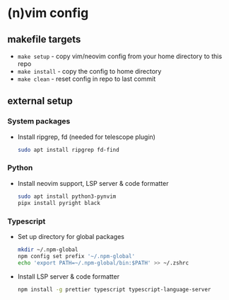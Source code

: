 # (n)vim config

## makefile targets

* `make setup` - copy vim/neovim config from your home directory to this repo
* `make install` - copy the config to home directory
* `make clean` - reset config in repo to last commit

## external setup

### System packages

* Install ripgrep, fd (needed for telescope plugin)
  ```bash
  sudo apt install ripgrep fd-find
  ```

### Python

* Install neovim support, LSP server & code formatter
  ```bash
  sudo apt install python3-pynvim
  pipx install pyright black
  ```

###  Typescript

* Set up directory for global packages
  ```bash
  mkdir ~/.npm-global
  npm config set prefix '~/.npm-global'
  echo 'export PATH=~/.npm-global/bin:$PATH' >> ~/.zshrc
  ```

* Install LSP server & code formatter
  ```bash
  npm install -g prettier typescript typescript-language-server
  ```